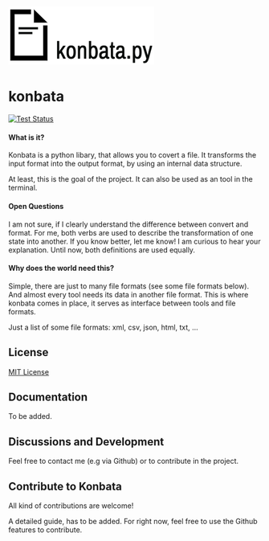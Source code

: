 # <img alt="konbata" src="https://github.com/jzeuner/konbata_images/blob/master/logo.png">
# konbata
[![Test Status](https://travis-ci.org/jzeuner/konbata.svg?branch=master)](https://travis-ci.org/jzeuner/konbata)

#### What is it?
Konbata is a python libary, that allows you to covert a file.
It transforms the input format into the output format, by using an internal data structure.

At least, this is the goal of the project.
It can also be used as an tool in the terminal.

#### Open Questions
I am not sure, if I clearly understand the difference between convert and format.
For me, both verbs are used to describe the transformation of one state into another.
If you know better, let me know! I am curious to hear your explanation.
Until now, both definitions are used equally.

#### Why does the world need this?
Simple, there are just to many file formats (see some file formats below).
And almost every tool needs its data in another file format.
This is where konbata comes in place, it serves as interface between tools and file formats.


Just a list of some file formats:
xml, csv, json, html, txt, ...

## License
[MIT License](https://github.com/jzeuner/konbata/blob/master/LICENSE)

## Documentation
To be added.

## Discussions and Development
Feel free to contact me (e.g via Github) or to contribute in the project.

## Contribute to Konbata
All kind of contributions are welcome!

A detailed guide, has to be added. For right now, feel free to use the Github features to contribute.
